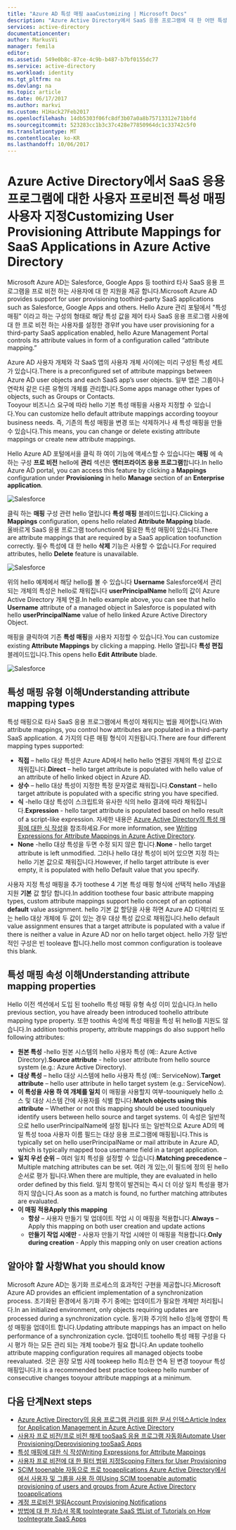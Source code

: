 ```yaml
---
title: "Azure AD 특성 매핑 aaaCustomizing | Microsoft Docs"
description: "Azure Active Directory에서 SaaS 응용 프로그램에 대 한 어떤 특성 매핑을 수정 하는 방법으로 tooaddress 비즈니스 되는지 알아보세요 필요 합니다."
services: active-directory
documentationcenter: 
author: MarkusVi
manager: femila
editor: 
ms.assetid: 549e0b8c-87ce-4c9b-b487-b7bf0155dc77
ms.service: active-directory
ms.workload: identity
ms.tgt_pltfrm: na
ms.devlang: na
ms.topic: article
ms.date: 06/17/2017
ms.author: markvi
ms.custom: H1Hack27Feb2017
ms.openlocfilehash: 14db5303f06fc8df3b07a0a8b75713312e71bbfd
ms.sourcegitcommit: 523283cc1b3c37c428e77850964dc1c33742c5f0
ms.translationtype: MT
ms.contentlocale: ko-KR
ms.lasthandoff: 10/06/2017
---
```

# <a name="customizing-user-provisioning-attribute-mappings-for-saas-applications-in-azure-active-directory"></a><span data-ttu-id="352c7-103">Azure Active Directory에서 SaaS 응용 프로그램에 대한 사용자 프로비전 특성 매핑 사용자 지정</span><span class="sxs-lookup"><span data-stu-id="352c7-103">Customizing User Provisioning Attribute Mappings for SaaS Applications in Azure Active Directory</span></span>
<span data-ttu-id="352c7-104">Microsoft Azure AD는 Salesforce, Google Apps 등 toothird 타사 SaaS 응용 프로그램을 프로 비전 하는 사용자에 대 한 지원을 제공 합니다.</span><span class="sxs-lookup"><span data-stu-id="352c7-104">Microsoft Azure AD provides support for user provisioning toothird-party SaaS applications such as Salesforce, Google Apps and others.</span></span> <span data-ttu-id="352c7-105">Hello Azure 관리 포털에서 "특성 매핑" 이라고 하는 구성의 형태로 해당 특성 값을 제어 타사 SaaS 응용 프로그램 사용에 대 한 프로 비전 하는 사용자를 설정한 경우</span><span class="sxs-lookup"><span data-stu-id="352c7-105">If you have user provisioning for a third-party SaaS application enabled, hello Azure Management Portal controls its attribute values in form of a configuration called “attribute mapping.”</span></span>

<span data-ttu-id="352c7-106">Azure AD 사용자 개체와 각 SaaS 앱의 사용자 개체 사이에는 미리 구성된 특성 세트가 있습니다.</span><span class="sxs-lookup"><span data-stu-id="352c7-106">There is a preconfigured set of attribute mappings between Azure AD user objects and each SaaS app’s user objects.</span></span> <span data-ttu-id="352c7-107">일부 앱은 그룹이나 연락처 같은 다른 유형의 개체를 관리합니다.</span><span class="sxs-lookup"><span data-stu-id="352c7-107">Some apps manage other types of objects, such as Groups or Contacts.</span></span> <br> 
 <span data-ttu-id="352c7-108">Tooyour 비즈니스 요구에 따라 hello 기본 특성 매핑을 사용자 지정할 수 있습니다.</span><span class="sxs-lookup"><span data-stu-id="352c7-108">You can customize hello default attribute mappings according tooyour business needs.</span></span> <span data-ttu-id="352c7-109">즉, 기존의 특성 매핑을 변경 또는 삭제하거나 새 특성 매핑을 만들 수 있습니다.</span><span class="sxs-lookup"><span data-stu-id="352c7-109">This means, you can change or delete existing attribute mappings or create new attribute mappings.</span></span>

<span data-ttu-id="352c7-110">Hello Azure AD 포털에서을 클릭 하 여이 기능에 액세스할 수 있습니다는 **매핑** 에 속하는 구성 **프로 비전** hello에 **관리** 섹션은  **엔터프라이즈 응용 프로그램**합니다.</span><span class="sxs-lookup"><span data-stu-id="352c7-110">In hello Azure AD portal, you can access this feature by clicking a **Mappings** configuration under **Provisioning** in hello **Manage** section of an **Enterprise application**.</span></span>


![Salesforce][5] 

<span data-ttu-id="352c7-112">클릭 하는 **매핑** 구성 관련 hello 열립니다 **특성 매핑** 블레이드입니다.</span><span class="sxs-lookup"><span data-stu-id="352c7-112">Clicking a **Mappings** configuration, opens hello related **Attribute Mapping** blade.</span></span>  
<span data-ttu-id="352c7-113">올바르게 SaaS 응용 프로그램 toofunction에 필요한 특성 매핑이 있습니다.</span><span class="sxs-lookup"><span data-stu-id="352c7-113">There are attribute mappings that are required by a SaaS application toofunction correctly.</span></span> <span data-ttu-id="352c7-114">필수 특성에 대 한 hello **삭제** 기능은 사용할 수 없습니다.</span><span class="sxs-lookup"><span data-stu-id="352c7-114">For required attributes, hello **Delete** feature is unavailable.</span></span>


![Salesforce][6]  

<span data-ttu-id="352c7-116">위의 hello 예제에서 해당 hello를 볼 수 있습니다 **Username** Salesforce에서 관리 되는 개체의 특성은 hello로 채워집니다 **userPrincipalName** hello의 값이 Azure Active Directory 개체 연결.</span><span class="sxs-lookup"><span data-stu-id="352c7-116">In hello example above, you can see that hello **Username** attribute of a managed object in Salesforce is populated with hello **userPrincipalName** value of hello linked Azure Active Directory Object.</span></span>

<span data-ttu-id="352c7-117">매핑을 클릭하여 기존 **특성 매핑**을 사용자 지정할 수 있습니다.</span><span class="sxs-lookup"><span data-stu-id="352c7-117">You can customize existing **Attribute Mappings** by clicking a mapping.</span></span> <span data-ttu-id="352c7-118">Hello 열립니다 **특성 편집** 블레이드입니다.</span><span class="sxs-lookup"><span data-stu-id="352c7-118">This opens hello **Edit Attribute** blade.</span></span>

![Salesforce][7]  


  

## <a name="understanding-attribute-mapping-types"></a><span data-ttu-id="352c7-120">특성 매핑 유형 이해</span><span class="sxs-lookup"><span data-stu-id="352c7-120">Understanding attribute mapping types</span></span>
<span data-ttu-id="352c7-121">특성 매핑으로 타사 SaaS 응용 프로그램에서 특성이 채워지는 법을 제어합니다.</span><span class="sxs-lookup"><span data-stu-id="352c7-121">With attribute mappings, you control how attributes are populated in a third-party SaaS application.</span></span> <span data-ttu-id="352c7-122">4 가지의 다른 매핑 형식이 지원됩니다.</span><span class="sxs-lookup"><span data-stu-id="352c7-122">There are four different mapping types supported:</span></span>

* <span data-ttu-id="352c7-123">**직접** – hello 대상 특성은 Azure AD에서 hello hello 연결된 개체의 특성 값으로 채워집니다.</span><span class="sxs-lookup"><span data-stu-id="352c7-123">**Direct** – hello target attribute is populated with hello value of an attribute of hello linked object in Azure AD.</span></span>
* <span data-ttu-id="352c7-124">**상수** – hello 대상 특성이 지정한 특정 문자열로 채워집니다.</span><span class="sxs-lookup"><span data-stu-id="352c7-124">**Constant** – hello target attribute is populated with a specific string you have specified.</span></span>
* <span data-ttu-id="352c7-125">**식** -hello 대상 특성이 스크립트와 유사한 식의 hello 결과에 따라 채워집니다.</span><span class="sxs-lookup"><span data-stu-id="352c7-125">**Expression** - hello target attribute is populated based on hello result of a script-like expression.</span></span> 
  <span data-ttu-id="352c7-126">자세한 내용은 [Azure Active Directory의 특성 매핑에 대한 식 작성](active-directory-saas-writing-expressions-for-attribute-mappings.md)을 참조하세요.</span><span class="sxs-lookup"><span data-stu-id="352c7-126">For more information, see [Writing Expressions for Attribute Mappings in Azure Active Directory](active-directory-saas-writing-expressions-for-attribute-mappings.md).</span></span>
* <span data-ttu-id="352c7-127">**None** -hello 대상 특성을 두면 수정 되지 않은 합니다.</span><span class="sxs-lookup"><span data-stu-id="352c7-127">**None** - hello target attribute is left unmodified.</span></span> <span data-ttu-id="352c7-128">그러나 hello 대상 특성이 비어 있으면 지정 하는 hello 기본 값으로 채워집니다.</span><span class="sxs-lookup"><span data-stu-id="352c7-128">However, if hello target attribute is ever empty, it is populated with hello Default value that you specify.</span></span>

<span data-ttu-id="352c7-129">사용자 지정 특성 매핑을 추가 toothese 4 기본 특성 매핑 형식에 선택적 hello 개념을 지원 **기본** 값 할당 합니다.</span><span class="sxs-lookup"><span data-stu-id="352c7-129">In addition toothese four basic attribute mapping types, custom attribute mappings support hello concept of an optional **default** value assignment.</span></span> <span data-ttu-id="352c7-130">hello 기본 값 할당을 사용 하면 Azure AD 디렉터리 또는 hello 대상 개체에 두 값이 있는 경우 대상 특성 값으로 채워집니다.</span><span class="sxs-lookup"><span data-stu-id="352c7-130">hello default value assignment ensures that a target attribute is populated with a value if there is neither a value in Azure AD nor on hello target object.</span></span> <span data-ttu-id="352c7-131">hello 가장 일반적인 구성은 빈 tooleave 합니다.</span><span class="sxs-lookup"><span data-stu-id="352c7-131">hello most common configuration is tooleave this blank.</span></span>


## <a name="understanding-attribute-mapping-properties"></a><span data-ttu-id="352c7-132">특성 매핑 속성 이해</span><span class="sxs-lookup"><span data-stu-id="352c7-132">Understanding attribute mapping properties</span></span>

<span data-ttu-id="352c7-133">Hello 이전 섹션에서 도입 된 toohello 특성 매핑 유형 속성 이미 있습니다.</span><span class="sxs-lookup"><span data-stu-id="352c7-133">In hello previous section, you have already been introduced toohello attribute mapping type property.</span></span>
<span data-ttu-id="352c7-134">또한 toothis 속성에 특성 매핑을 특성 뒤 hello를 지원도 않습니다.</span><span class="sxs-lookup"><span data-stu-id="352c7-134">In addition toothis property, attribute mappings do also support hello following attributes:</span></span>

- <span data-ttu-id="352c7-135">**원본 특성** -hello 원본 시스템의 hello 사용자 특성 (예:: Azure Active Directory).</span><span class="sxs-lookup"><span data-stu-id="352c7-135">**Source attribute** - hello user attribute from hello source system (e.g.: Azure Active Directory).</span></span>
- <span data-ttu-id="352c7-136">**대상 특성** – hello 대상 시스템에 hello 사용자 특성 (예:: ServiceNow).</span><span class="sxs-lookup"><span data-stu-id="352c7-136">**Target attribute** – hello user attribute in hello target system (e.g.: ServiceNow).</span></span>
- <span data-ttu-id="352c7-137">**이 특성을 사용 하 여 개체를 일치** 이 매핑을 사용할지 여부-toouniquely hello 소스 및 대상 시스템 간에 사용자를 식별 합니다.</span><span class="sxs-lookup"><span data-stu-id="352c7-137">**Match objects using this attribute** – Whether or not this mapping should be used toouniquely identify users between hello source and target systems.</span></span> <span data-ttu-id="352c7-138">이 속성은 일반적으로 hello userPrincipalName에 설정 됩니다 또는 일반적으로 Azure AD의 메일 특성 tooa 사용자 이름 필드는 대상 응용 프로그램에 매핑됩니다.</span><span class="sxs-lookup"><span data-stu-id="352c7-138">This is typically set on hello userPrincipalName or mail attribute in Azure AD, which is typically mapped tooa username field in a target application.</span></span>
- <span data-ttu-id="352c7-139">**일치 우선 순위** – 여러 일치 특성을 설정할 수 있습니다.</span><span class="sxs-lookup"><span data-stu-id="352c7-139">**Matching precedence** – Multiple matching attributes can be set.</span></span> <span data-ttu-id="352c7-140">여러 개 있는,이 필드에 정의 된 hello 순서로 평가 됩니다.</span><span class="sxs-lookup"><span data-stu-id="352c7-140">When there are multiple, they are evaluated in hello order defined by this field.</span></span> <span data-ttu-id="352c7-141">일치 항목이 발견되는 즉시 더 이상 일치 특성을 평가하지 않습니다.</span><span class="sxs-lookup"><span data-stu-id="352c7-141">As soon as a match is found, no further matching attributes are evaluated.</span></span>
- <span data-ttu-id="352c7-142">**이 매핑 적용**</span><span class="sxs-lookup"><span data-stu-id="352c7-142">**Apply this mapping**</span></span>
    - <span data-ttu-id="352c7-143">**항상** – 사용자 만들기 및 업데이트 작업 시 이 매핑을 적용합니다.</span><span class="sxs-lookup"><span data-stu-id="352c7-143">**Always** – Apply this mapping on both user creation and update actions</span></span>
    - <span data-ttu-id="352c7-144">**만들기 작업 시에만** - 사용자 만들기 작업 시에만 이 매핑을 적용합니다.</span><span class="sxs-lookup"><span data-stu-id="352c7-144">**Only during creation** - Apply this mapping only on user creation actions</span></span>


## <a name="what-you-should-know"></a><span data-ttu-id="352c7-145">알아야 할 사항</span><span class="sxs-lookup"><span data-stu-id="352c7-145">What you should know</span></span>

<span data-ttu-id="352c7-146">Microsoft Azure AD는 동기화 프로세스의 효과적인 구현을 제공합니다.</span><span class="sxs-lookup"><span data-stu-id="352c7-146">Microsoft Azure AD provides an efficient implementation of a synchronization process.</span></span> <span data-ttu-id="352c7-147">초기화된 환경에서 동기화 주기 중에는 업데이트가 필요한 개체만 처리됩니다.</span><span class="sxs-lookup"><span data-stu-id="352c7-147">In an initialized environment, only objects requiring updates are processed during a synchronization cycle.</span></span> <span data-ttu-id="352c7-148">동기화 주기의 hello 성능에 영향이 특성 매핑을 업데이트 합니다.</span><span class="sxs-lookup"><span data-stu-id="352c7-148">Updating attribute mappings has an impact on hello performance of a synchronization cycle.</span></span> <span data-ttu-id="352c7-149">업데이트 toohello 특성 매핑 구성을 다시 평가 하는 모든 관리 되는 개체 toobe가 필요 합니다.</span><span class="sxs-lookup"><span data-stu-id="352c7-149">An update toohello attribute mapping configuration requires all managed objects toobe reevaluated.</span></span> <span data-ttu-id="352c7-150">것은 권장 모범 사례 tookeep hello 최소한 연속 된 변경 tooyour 특성 매핑입니다.</span><span class="sxs-lookup"><span data-stu-id="352c7-150">It is a recommended best practice tookeep hello number of consecutive changes tooyour attribute mappings at a minimum.</span></span>

## <a name="next-steps"></a><span data-ttu-id="352c7-151">다음 단계</span><span class="sxs-lookup"><span data-stu-id="352c7-151">Next steps</span></span>

* [<span data-ttu-id="352c7-152">Azure Active Directory의 응용 프로그램 관리를 위한 문서 인덱스</span><span class="sxs-lookup"><span data-stu-id="352c7-152">Article Index for Application Management in Azure Active Directory</span></span>](active-directory-apps-index.md)
* [<span data-ttu-id="352c7-153">사용자 프로 비전/프로 비전 해제 tooSaaS 응용 프로그램 자동화</span><span class="sxs-lookup"><span data-stu-id="352c7-153">Automate User Provisioning/Deprovisioning tooSaaS Apps</span></span>](active-directory-saas-app-provisioning.md)
* [<span data-ttu-id="352c7-154">특성 매핑에 대한 식 작성</span><span class="sxs-lookup"><span data-stu-id="352c7-154">Writing Expressions for Attribute Mappings</span></span>](active-directory-saas-writing-expressions-for-attribute-mappings.md)
* [<span data-ttu-id="352c7-155">사용자 프로 비전에 대 한 필터 범위 지정</span><span class="sxs-lookup"><span data-stu-id="352c7-155">Scoping Filters for User Provisioning</span></span>](active-directory-saas-scoping-filters.md)
* [<span data-ttu-id="352c7-156">SCIM tooenable 자동으로 프로 tooapplications Azure Active Directory에서에서 사용자 및 그룹을 사용 하 여</span><span class="sxs-lookup"><span data-stu-id="352c7-156">Using SCIM tooenable automatic provisioning of users and groups from Azure Active Directory tooapplications</span></span>](active-directory-scim-provisioning.md)
* [<span data-ttu-id="352c7-157">계정 프로비전 알림</span><span class="sxs-lookup"><span data-stu-id="352c7-157">Account Provisioning Notifications</span></span>](active-directory-saas-account-provisioning-notifications.md)
* [<span data-ttu-id="352c7-158">방법에 대 한 자습서 목록 tooIntegrate SaaS 앱</span><span class="sxs-lookup"><span data-stu-id="352c7-158">List of Tutorials on How tooIntegrate SaaS Apps</span></span>](active-directory-saas-tutorial-list.md)

<!--Image references-->
[1]: ./media/active-directory-saas-customizing-attribute-mappings/ic765497.png
[2]: ./media/active-directory-saas-customizing-attribute-mappings/ic775419.png
[3]: ./media/active-directory-saas-customizing-attribute-mappings/ic775420.png
[4]: ./media/active-directory-saas-customizing-attribute-mappings/ic775421.png
[5]: ./media/active-directory-saas-customizing-attribute-mappings/21.png
[6]: ./media/active-directory-saas-customizing-attribute-mappings/22.png
[7]: ./media/active-directory-saas-customizing-attribute-mappings/23.png


